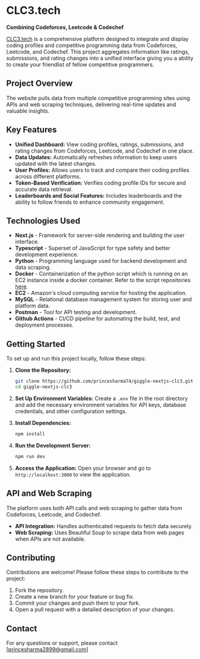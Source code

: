 # CLC3.tech

**Combining Codeforces, Leetcode & Codechef**

[CLC3.tech](https://clc3.tech) is a comprehensive platform designed to integrate and display coding profiles and competitive programming data from Codeforces, Leetcode, and Codechef. This project aggregates information like ratings, submissions, and rating changes into a unified interface giving you a ability to create your friendlist of fellow competitive programmers.

## Project Overview

The website pulls data from multiple competitive programming sites using APIs and web scraping techniques, delivering real-time updates and valuable insights.

## Key Features

- **Unified Dashboard:** View coding profiles, ratings, submissions, and rating changes from Codeforces, Leetcode, and Codechef in one place.
- **Data Updates:** Automatically refreshes information to keep users updated with the latest changes.
- **User Profiles:** Allows users to track and compare their coding profiles across different platforms.
- **Token-Based Verification:** Verifies coding profile IDs for secure and accurate data retrieval.
- **Leaderboards and Social Features:** Includes leaderboards and the ability to follow friends to enhance community engagement.

## Technologies Used

- **Next.js** - Framework for server-side rendering and building the user interface.
- **Typescript** - Superset of JavaScript for type safety and better development experience.
- **Python** - Programming language used for backend development and data scraping.
- **Docker** - Containerization of the python script which is running on an EC2 instance inside a docker container. Refer to the script repositories [here](https://github.com/princesharma74/web-scraping-script-in-python).
- **EC2** - Amazon's cloud computing service for hosting the application.
- **MySQL** - Relational database management system for storing user and platform data.
- **Postman** - Tool for API testing and development.
- **Github Actions** - CI/CD pipeline for automating the build, test, and deployment processes.

## Getting Started

To set up and run this project locally, follow these steps:

1. **Clone the Repository:**
   ```bash
   git clone https://github.com/princesharma74/giggle-nextjs-clc3.git
   cd giggle-nextjs-clc3
   ```

2. **Set Up Environment Variables:**
   Create a `.env` file in the root directory and add the necessary environment variables for API keys, database credentials, and other configuration settings.

3. **Install Dependencies:**
   ```bash
   npm install
   ```

4. **Run the Development Server:**
   ```bash
   npm run dev
   ```

5. **Access the Application:**
   Open your browser and go to `http://localhost:3000` to view the application.

## API and Web Scraping

The platform uses both API calls and web scraping to gather data from Codeforces, Leetcode, and Codechef. 

- **API Integration:** Handles authenticated requests to fetch data securely.
- **Web Scraping:** Uses Beautiful Soup to scrape data from web pages when APIs are not available.

## Contributing

Contributions are welcome! Please follow these steps to contribute to the project:

1. Fork the repository.
2. Create a new branch for your feature or bug fix.
3. Commit your changes and push them to your fork.
4. Open a pull request with a detailed description of your changes.

## Contact

For any questions or support, please contact [princesharma2899@gmail.com]
